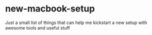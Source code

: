 # new-macbook-setup
Just a small list of things that can help me kickstart a new setup with awesome tools and useful stuff
